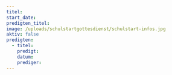```yaml
---
titel:
start_date:
predigten_titel:
image: /uploads/schulstartgottesdienst/schulstart-infos.jpg
aktiv: false
predigten:
  - titel:
    predigt:
    datum:
    prediger:
---
```



